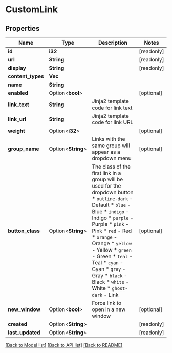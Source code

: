 # CustomLink

## Properties

Name | Type | Description | Notes
------------ | ------------- | ------------- | -------------
**id** | **i32** |  | [readonly]
**url** | **String** |  | [readonly]
**display** | **String** |  | [readonly]
**content_types** | **Vec<String>** |  | 
**name** | **String** |  | 
**enabled** | Option<**bool**> |  | [optional]
**link_text** | **String** | Jinja2 template code for link text | 
**link_url** | **String** | Jinja2 template code for link URL | 
**weight** | Option<**i32**> |  | [optional]
**group_name** | Option<**String**> | Links with the same group will appear as a dropdown menu | [optional]
**button_class** | Option<**String**> | The class of the first link in a group will be used for the dropdown button  * `outline-dark` - Default * `blue` - Blue * `indigo` - Indigo * `purple` - Purple * `pink` - Pink * `red` - Red * `orange` - Orange * `yellow` - Yellow * `green` - Green * `teal` - Teal * `cyan` - Cyan * `gray` - Gray * `black` - Black * `white` - White * `ghost-dark` - Link | [optional]
**new_window** | Option<**bool**> | Force link to open in a new window | [optional]
**created** | Option<**String**> |  | [readonly]
**last_updated** | Option<**String**> |  | [readonly]

[[Back to Model list]](../README.md#documentation-for-models) [[Back to API list]](../README.md#documentation-for-api-endpoints) [[Back to README]](../README.md)


